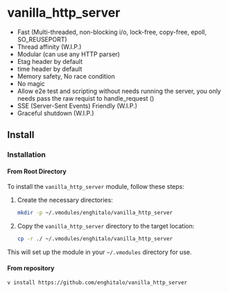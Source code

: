 # vanilla_http_server

- Fast (Multi-threaded, non-blocking i/o, lock-free, copy-free, epoll, SO_REUSEPORT)
- Thread affinity (W.I.P.)
- Modular (can use any HTTP parser)
- Etag header by default
- time header by default
- Memory safety, No race condition
- No magic
- Allow e2e test and scripting without needs running the server, you only needs pass the raw requist to handle_request ()
- SSE (Server-Sent Events) Friendly (W.I.P.)
- Graceful shutdown (W.I.P.)

## Install

### Installation

#### From Root Directory

To install the `vanilla_http_server` module, follow these steps:

1. Create the necessary directories:

   ```bash
   mkdir -p ~/.vmodules/enghitalo/vanilla_http_server
   ```

2. Copy the `vanilla_http_server` directory to the target location:
   ```bash
   cp -r ./ ~/.vmodules/enghitalo/vanilla_http_server
   ```

This will set up the module in your `~/.vmodules` directory for use.

#### From repository

```sh
v install https://github.com/enghitalo/vanilla_http_server
```
